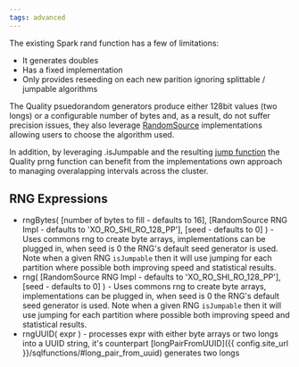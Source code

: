 ```yaml
---
tags: advanced
---
```


The existing Spark rand function has a few of limitations:

* It generates doubles
* Has a fixed implementation
* Only provides reseeding on each new parition ignoring splittable / jumpable algorithms

The Quality psuedorandom generators produce either 128bit values (two longs) or a configurable number of bytes and, as a result, do not suffer precision issues, they also leverage [RandomSource](https://commons.apache.org/proper/commons-rng/commons-rng-simple/apidocs/org/apache/commons/rng/simple/RandomSource.html) implementations allowing users to choose the algorithm used.

In addition, by leveraging .isJumpable and the resulting [jump function](https://commons.apache.org/proper/commons-rng/commons-rng-client-api/apidocs/org/apache/commons/rng/JumpableUniformRandomProvider.html) the Quality prng function can benefit from the implementations own approach to managing overalapping intervals across the cluster.


## RNG Expressions

* rngBytes( [number of bytes to fill - defaults to 16], [RandomSource RNG Impl - defaults to 'XO_RO_SHI_RO_128_PP'], [seed - defaults to 0] ) - Uses commons rng to create byte arrays, implementations can be plugged in, when seed is 0 the RNG's default seed generator is used.  Note when a given RNG `isJumpable` then it will use jumping for each partition where possible both improving speed and statistical results.
* rng( [RandomSource RNG Impl - defaults to 'XO_RO_SHI_RO_128_PP'], [seed - defaults to 0] ) - Uses commons rng to create byte arrays, implementations can be plugged in, when seed is 0 the RNG's default seed generator is used.  Note when a given RNG `isJumpable` then it will use jumping for each partition where possible both improving speed and statistical results.
* rngUUID( expr ) - processes expr with either byte arrays or two longs into a UUID string, it's counterpart [longPairFromUUID]({{ config.site_url }}/sqlfunctions/#long_pair_from_uuid) generates two longs
